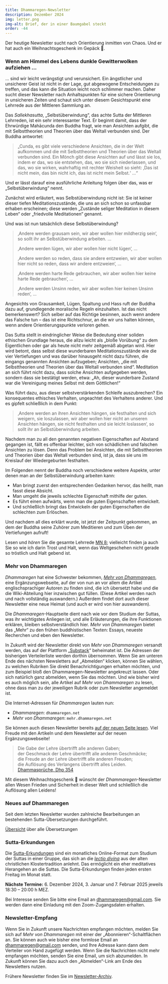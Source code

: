 ```yaml
---
title: Dhammaregen-Newsletter
description: Dezember 2024
img: letter.png
img-alt: Brief, der in einer Baumgabel steckt
order: -44
---
```


Der heutige Newsletter sucht nach Orientierung inmitten von Chaos. Und er hat auch ein Weihnachtsgeschenk im Gepäck 🎁. 

### Wenn am Himmel des Lebens dunkle Gewitterwolken aufziehen …

… sind wir leicht verängstigt und verunsichert. Ein ängstlicher und unsicherer Geist ist nicht in der Lage, gut abgewogene Entscheidungen zu treffen, und das kann die Situation leicht noch schlimmer machen. Daher sucht dieser Newsletter nach Anhaltspunkten für eine sichere Orientierung in unsicheren Zeiten und schaut sich unter diesem Gesichtspunkt eine Lehrrede aus der Mittleren Sammlung an.

Das *Sallekhasutta*, „Selbstüberwindung“, das achte Sutta der Mittleren Lehrreden, ist ein sehr interessanter Text. Er beginnt damit, dass der Ehrwürdige Mahācunda den Buddha fragt, wie man Ansichten aufgibt, die mit Selbsttheorien und Theorien über das Weltall verbunden sind. Der Buddha antwortet:

>„Cunda, es gibt viele verschiedene Ansichten, die in der Welt aufkommen und die mit Selbsttheorien und Theorien über das Weltall verbunden sind. Ein Mönch gibt diese Ansichten auf und lässt sie los, indem er das, wo sie entstehen, das, wo sie sich niederlassen, und das, wo sie wirken, wahrhaftig mit rechter Weisheit so sieht: ‚Das ist nicht mein, das bin nicht ich, das ist nicht mein Selbst.‘ …“

Und er lässt darauf eine ausführliche Anleitung folgen über das, was er „Selbstüberwindung“ nennt.

Zunächst wird erläutert, was Selbstüberwindung nicht ist: Sie ist keiner dieser tiefen Meditationszustände, die uns an sich schon so unfassbar erhaben erscheinen; diese werden „Zustände seliger Meditation in diesem Leben“ oder „friedvolle Meditationen“ genannt.

Und was ist nun tatsächlich diese Selbstüberwindung?
>‚Andere werden grausam sein, wir aber wollen hier mildherzig sein‘, so sollt ihr an Selbstüberwindung arbeiten. …
>
>‚Andere werden lügen, wir aber wollen hier nicht lügen‘, … 
>
>‚Andere werden so reden, dass sie andere entzweien, wir aber wollen hier nicht so reden, dass wir andere entzweien‘, … 
>
>‚Andere werden harte Rede gebrauchen, wir aber wollen hier keine harte Rede gebrauchen‘, … 
>
>‚Andere werden Unsinn reden, wir aber wollen hier keinen Unsinn reden‘, …

Angesichts von Grausamkeit, Lügen, Spaltung und Hass ruft der Buddha dazu auf, grundlegende moralische Regeln einzuhalten. Ist das nicht bemerkenswert? Sich selber auf das Richtige besinnen, auch wenn andere das Falsche tun – das ist eine Richtschnur, an die wir uns halten können, wenn andere Orientierungspunkte verloren gehen.

Das Sutta stellt in eindringlicher Weise die Bedeutung einer soliden ethischen Grundlage heraus, die allzu leicht als „bloße Vorübung“ zu dem Eigentlichen oder gar als heute nicht mehr zeitgemäß abgetan wird. Hier wird betont, dass selbst diese wunderbaren Meditationszustände wie die vier Vertiefungen und was darüber hinausgeht nicht dazu führen, die eingangs genannten Ansichten aufzugeben; Ansichten, „die mit Selbsttheorien und Theorien über das Weltall verbunden sind“. Meditation an sich führt nicht dazu, dass solche Ansichten aufgegeben werden, sondern dass sie bestätigt werden, etwa: „Ah, dieser wunderbare Zustand war die Vereinigung meines Selbst mit dem Göttlichen!“

Was führt dazu, aus dieser selbstverstärkenden Schleife auszubrechen? Ein konsequentes ethisches Verhalten, ungeachtet des Verhaltens anderer. Und es gipfelt schließlich in dem Punkt:

>‚Andere werden an ihren Ansichten hängen, sie festhalten und sich weigern, sie loszulassen, wir aber wollen hier nicht an unseren Ansichten hängen, sie nicht festhalten und sie leicht loslassen‘, so sollt ihr an Selbstüberwindung arbeiten. 

Nachdem man zu all den genannten negativen Eigenschaften auf Abstand gegangen ist, fällt es offenbar leichter, sich von schädlichen und falschen Ansichten zu lösen. Denn das Problem bei Ansichten, die mit Selbsttheorien und Theorien über das Weltall verbunden sind, ist ja, dass sie uns im Kreislauf der Wiedergeburten festhalten.

Im Folgenden nennt der Buddha noch verschiedene weitere Aspekte, unter denen man an der Selbstüberwindung arbeiten kann: 
- Man bringt zuerst den entsprechenden Gedanken hervor, das  heißt, man fasst diese Absicht.
- Man umgeht die jeweils schlechte Eigenschaft mithilfe der guten.
- Es führt einen aufwärts, wenn man die guten Eigenschaften entwickelt.
- Und schließlich bringt das Entwickeln der guten Eigenschaften die schlechten zum Erlöschen.

Und nachdem all dies erklärt wurde, ist jetzt der Zeitpunkt gekommen, an dem der Buddha seine Zuhörer zum Meditieren und zum Üben der Vertiefungen aufruft!

Lesen und *hören* Sie die gesamte Lehrrede [MN 8](#/sutta/mn8/de/sabbamitta); vielleicht finden ja auch Sie so wie ich darin Trost und Halt, wenn das Weltgeschehen nicht gerade so tröstlich und Halt gebend ist.

### Mehr von Dhammaregen 

*Dhammaregen* hat eine Schwester bekommen, *[Mehr von Dhammaregen](https://mehr.dhammaregen.net)*, eine Ergänzungswebseite, auf der von nun an vor allem die Artikel englischsprachiger Autoren zu finden sind, die ich übersetzt habe und die die Wiki-Abteilung hier inzwischen gut füllen. (Diese Artikel werden nach und nach vollständig auswandern.) Außerdem findet dort auch dieser Newsletter eine neue Heimat (und auch er wird von hier auswandern). 

Die *Dhammaregen*-Hauptseite dient nach wie vor dem Studium der Suttas, was ihr wichtigstes Anliegen ist, und alle Erläuterungen, die ihre Funktionen erklären, bleiben selbstverständlich hier. *Mehr von Dhammaregen* bietet das „Mehr“ zu den frühen buddhistischen Texten: Essays, neueste Recherchen und eben den Newsletter.

In Zukunft wird der Newsletter direkt von *Mehr von Dhammaregen* versandt werden, das auf der Plattform „[Substack](https://substack.com)“ beheimatet ist. Die Adressen der bisherigen Verteilerliste werden dorthin übernommen. Wenn Sie am unteren Ende des nächsten Newsletters auf „Abmelden“ klicken, können Sie wählen, zu welchen Rubriken Sie direkt Benachrichtigungen erhalten möchten, und zum Beispiel bloß den Dhammaregen-Newsletter angekreuzt lassen. Oder sich natürlich ganz abmelden, wenn Sie das möchten. Und wie bisher wird es auch möglich sein, alle Artikel auf *Mehr von Dhammaregen* zu lesen, ohne dass man zu der jeweiligen Rubrik oder zum Newsletter angemeldet ist.

Die Internet-Adressen für *Dhammaregen* lauten nun:
- *Dhammaregen*: `dhammaregen.net`
- *Mehr von Dhammaregen*: `mehr.dhammaregen.net`

Sie können auch diesen Newsletter bereits [auf der neuen Seite lesen](https://mehr.dhammaregen.net/p/dhammaregen-newsletter-dezember-2024). Viel Freude mit den Artikeln und dem Newsletter auf der neuen Ergänzungswebseite! 

>Die Gabe der Lehre übertrifft alle anderen Gaben;  
der Geschmack der Lehre übertrifft alle anderen Geschmäcke;  
die Freude an der Lehre übertrifft alle anderen Freuden;  
die Auflösung des Verlangens übertrifft alles Leiden.  
[Dhammasprüche, Dhp 354](#/sutta/dhp354:1/de/sabbamitta)

Mit diesem Weihnachtsgeschenk 🎁 wünscht der *Dhammaregen*-Newsletter allen Wesen Frieden und Sicherheit in dieser Welt und schließlich die Auflösung allen Leidens! 

### Neues auf Dhammaregen

Seit dem letzten Newsletter wurden zahlreiche Bearbeitungen an bestehenden Sutta-Übersetzungen durchgeführt.

[Übersicht](#/wiki/uebersetzung/uebersicht) über alle Übersetzungen

### Sutta-Erkundungen 

Die [Sutta-Erkundungen](#/wiki/erkundung) sind ein monatliches Online-Format zum Studium der Suttas in einer Gruppe, das sich an die [*lectio divina*](https://de.wikipedia.org/wiki/Lectio_divina) aus der alten christlichen Klostertradition anlehnt. Das ermöglicht ein eher meditatives Herangehen an die Suttas. Die Sutta-Erkundungen finden jeden ersten Freitag im Monat statt. 

**Nächste Termine:** 6. Dezember 2024, 3. Januar und 7. Februar 2025 jeweils 18:30 – 20:00 h MEZ.

Bei Interesse senden Sie bitte eine Email an [dhammaregen@gmail.com](mailto:dhammaregen@gmail.com). Sie werden dann eine Einladung mit den Zoom-Zugangsdaten erhalten.

### Newsletter-Empfang

Wenn Sie in Zukunft unsere Nachrichten empfangen möchten, melden Sie sich auf *Mehr von Dhammaregen* mit einer der „Abonnieren“-Schaltflächen an. Sie können auch wie bisher eine formlose Email an [dhammaregen@gmail.com](mailto:dhammaregen@gmail.com) senden, und Ihre Adresse kann dann dem Verteiler von Hand zugefügt werden. Wenn Sie die Nachrichten nicht mehr empfangen möchten, senden Sie eine Email, um sich abzumelden. In Zukunft können Sie dazu auch den „Abmelden“-Link am Ende des Newsletters nutzen.

Frühere Newsletter finden Sie im [Newsletter-Archiv](#/wiki/news/inhalt).